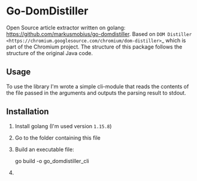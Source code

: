 Go-DomDistiller
===============

Open Source article extractor written on golang: https://github.com/markusmobius/go-domdistiller.
Based on `DOM Distiller <https://chromium.googlesource.com/chromium/dom-distiller>`_ which is part of the Chromium project.
The structure of this package follows the structure of the original Java code.

Usage
-----

To use the library I'm wrote a simple cli-module that reads the contents of the file passed in the arguments and outputs the parsing result to stdout.


Installation
------------

1. Install golang (I'm used version ``1.15.8``)
2. Go to the folder containing this file
3. Build an executable file:

    go build -o go_domdistiller_cli
4. 